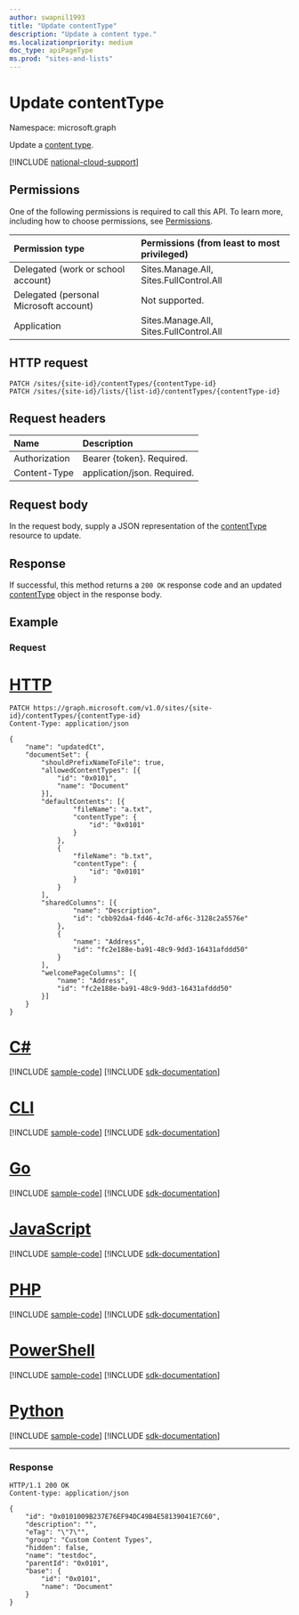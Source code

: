 ```yaml
---
author: swapnil1993
title: "Update contentType"
description: "Update a content type."
ms.localizationpriority: medium
doc_type: apiPageType
ms.prod: "sites-and-lists"
---
```


# Update contentType
Namespace: microsoft.graph


Update a [content type][contentType].
  

[!INCLUDE [national-cloud-support](../../includes/all-clouds.md)]

## Permissions

  

One of the following permissions is required to call this API. To learn more, including how to choose permissions, see [Permissions](/graph/permissions-reference).

  

|Permission type | Permissions (from least to most privileged) |
|:--------------------|:---------------------------------------------------------|
|Delegated (work or school account) | Sites.Manage.All, Sites.FullControl.All |
|Delegated (personal Microsoft account) | Not supported. |
|Application |Sites.Manage.All, Sites.FullControl.All |

  

## HTTP request

<!-- {
  "blockType": "ignored"
}
-->
```http
PATCH /sites/{site-id}/contentTypes/{contentType-id}
PATCH /sites/{site-id}/lists/{list-id}/contentTypes/{contentType-id}
```

## Request headers
|Name|Description|
|:---|:---|
|Authorization|Bearer {token}. Required.|
|Content-Type|application/json. Required.|

## Request body

In the request body, supply a JSON representation of the [contentType][] resource to update.  

## Response

If successful, this method returns a `200 OK` response code and an updated [contentType][] object in the response body.

## Example

### Request


# [HTTP](#tab/http)
<!-- {
  "blockType": "request",
  "name": "update_contenttype"
}
-->

```http
PATCH https://graph.microsoft.com/v1.0/sites/{site-id}/contentTypes/{contentType-id}
Content-Type: application/json

{
    "name": "updatedCt",
	"documentSet": {
		"shouldPrefixNameToFile": true,
		"allowedContentTypes": [{
			"id": "0x0101",
			"name": "Document"
		}],
		"defaultContents": [{
				"fileName": "a.txt",
				"contentType": {
					"id": "0x0101"
				}
			},
			{
				"fileName": "b.txt",
				"contentType": {
					"id": "0x0101"
				}
			}
		],
		"sharedColumns": [{
				"name": "Description",
				"id": "cbb92da4-fd46-4c7d-af6c-3128c2a5576e"
			},
			{
				"name": "Address",
				"id": "fc2e188e-ba91-48c9-9dd3-16431afddd50"
			}
		],
		"welcomePageColumns": [{
			"name": "Address",
			"id": "fc2e188e-ba91-48c9-9dd3-16431afddd50"
		}]
	}
}

```

# [C#](#tab/csharp)
[!INCLUDE [sample-code](../includes/snippets/csharp/update-contenttype-csharp-snippets.md)]
[!INCLUDE [sdk-documentation](../includes/snippets/snippets-sdk-documentation-link.md)]

# [CLI](#tab/cli)
[!INCLUDE [sample-code](../includes/snippets/cli/update-contenttype-cli-snippets.md)]
[!INCLUDE [sdk-documentation](../includes/snippets/snippets-sdk-documentation-link.md)]

# [Go](#tab/go)
[!INCLUDE [sample-code](../includes/snippets/go/update-contenttype-go-snippets.md)]
[!INCLUDE [sdk-documentation](../includes/snippets/snippets-sdk-documentation-link.md)]

# [JavaScript](#tab/javascript)
[!INCLUDE [sample-code](../includes/snippets/javascript/update-contenttype-javascript-snippets.md)]
[!INCLUDE [sdk-documentation](../includes/snippets/snippets-sdk-documentation-link.md)]

# [PHP](#tab/php)
[!INCLUDE [sample-code](../includes/snippets/php/update-contenttype-php-snippets.md)]
[!INCLUDE [sdk-documentation](../includes/snippets/snippets-sdk-documentation-link.md)]

# [PowerShell](#tab/powershell)
[!INCLUDE [sample-code](../includes/snippets/powershell/update-contenttype-powershell-snippets.md)]
[!INCLUDE [sdk-documentation](../includes/snippets/snippets-sdk-documentation-link.md)]

# [Python](#tab/python)
[!INCLUDE [sample-code](../includes/snippets/python/update-contenttype-python-snippets.md)]
[!INCLUDE [sdk-documentation](../includes/snippets/snippets-sdk-documentation-link.md)]

---

### Response

<!-- { "blockType": "response", "@type": "microsoft.graph.contentType", "truncated": true} -->

  

```http
HTTP/1.1 200 OK
Content-type: application/json

{
    "id": "0x0101009B237E76EF94DC49B4E58139041E7C60",
    "description": "",
    "eTag": "\"7\"",
    "group": "Custom Content Types",
    "hidden": false,
    "name": "testdoc",
    "parentId": "0x0101",
    "base": {
        "id": "0x0101",
        "name": "Document"
    }
}

```

[contentType]: ../resources/contentType.md
